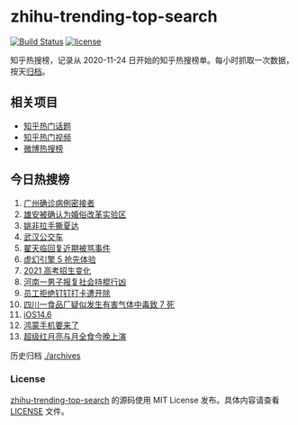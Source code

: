 # zhihu-trending-top-search

[![Build Status](https://github.com/justjavac/zhihu-trending-top-search/workflows/ci/badge.svg?branch=main)](https://github.com/justjavac/zhihu-trending-top-search/actions)
[![license](https://img.shields.io/github/license/justjavac/zhihu-trending-top-search)](https://github.com/justjavac/zhihu-trending-top-search/blob/main/LICENSE)

知乎热搜榜，记录从 2020-11-24 日开始的知乎热搜榜单。每小时抓取一次数据，按天[归档](./archives)。

## 相关项目

- [知乎热门话题](https://github.com/justjavac/zhihu-trending-hot-questions)
- [知乎热门视频](https://github.com/justjavac/zhihu-trending-hot-video)
- [微博热搜榜](https://github.com/justjavac/weibo-trending-hot-search)

## 今日热搜榜

<!-- BEGIN -->
<!-- 最后更新时间 Thu May 27 2021 11:03:24 GMT+0800 (China Standard Time) -->

1. [广州确诊病例密接者](https://www.zhihu.com/search?q=广州疫情)
2. [雄安被确认为婚俗改革实验区](https://www.zhihu.com/search?q=雄安)
3. [姚非拉手撕夏达](https://www.zhihu.com/search?q=夏达)
4. [武汉公交车](https://www.zhihu.com/search?q=武汉公交车)
5. [翟天临回复近期被骂事件](https://www.zhihu.com/search?q=翟天临回复)
6. [虚幻引擎 5 抢先体验](https://www.zhihu.com/search?q=虚幻引擎5)
7. [2021 高考招生变化](https://www.zhihu.com/search?q=高考招生)
8. [河南一男子报复社会持棍行凶](https://www.zhihu.com/search?q=河南男子)
9. [员工拒绝钉钉打卡遭开除](https://www.zhihu.com/search?q=员工拒绝打卡)
10. [四川一食品厂疑似发生有害气体中毒致 7 死](https://www.zhihu.com/search?q=四川食品厂)
11. [iOS14.6](https://www.zhihu.com/search?q=ios14.6)
12. [鸿蒙手机要来了](https://www.zhihu.com/search?q=华为鸿蒙)
13. [超级红月亮与月全食今晚上演](https://www.zhihu.com/search?q=超级红月亮)

<!-- END -->

历史归档 [./archives](./archives)

### License

[zhihu-trending-top-search](https://github.com/justjavac/zhihu-trending-top-search)
的源码使用 MIT License 发布。具体内容请查看 [LICENSE](./LICENSE) 文件。
